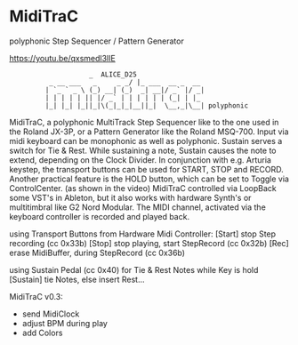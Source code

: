 # MidiTraC
polyphonic Step Sequencer / Pattern Generator

https://youtu.be/qxsmedl3lIE

						_  ALICE_D25
			  _ __ ___   _     _ _/ |_ ___  __ _  __
			 | `_ ` _ \ (_) __| (_)  _| __|/ _` |/ _|
			 | | | | | || |/ _` | | | | | | (_| | |_ 
			 |_| |_| |_||_|\(_|_|_|__||_|  \__,_|\__| polyphonic

MidiTraC, a polyphonic MultiTrack Step Sequencer like to the one used in the Roland JX-3P,
or a Pattern Generator like the Roland MSQ-700. Input via midi keyboard can be monophonic
as well as polyphonic. Sustain serves a switch for Tie & Rest. While sustaining a note,
Sustain causes the note to extend, depending on the Clock Divider. In conjunction with 
e.g. Arturia keystep, the transport buttons can be used for START, STOP and RECORD. 
Another practical feature is the HOLD button, which can be set to Toggle via ControlCenter. 
(as shown in the video) MidiTraC controlled via LoopBack some VST's in Ableton, but it also 
works with hardware Synth's or multitimbral like G2 Nord Modular. The MIDI channel, activated
via the keyboard controller is recorded and played back. 

using Transport Buttons from Hardware Midi Controller:
[Start] stop Step recording (cc 0x33b)
[Stop] stop playing, start StepRecord (cc 0x32b)
[Rec] erase MidiBuffer, during StepRecord (cc 0x36b)

using Sustain Pedal (cc 0x40) for Tie & Rest Notes
while Key is hold [Sustain] tie Notes, else insert Rest...

MidiTraC v0.3:
+ send MidiClock
+ adjust BPM during play
+ add Colors
